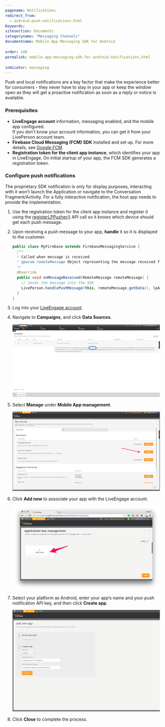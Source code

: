 ```yaml
---
pagename: Notifications
redirect_from:
  - android-push-notifications.html
Keywords:
sitesection: Documents
categoryname: "Messaging Channels"
documentname: Mobile App Messaging SDK for Android

order: 140
permalink: mobile-app-messaging-sdk-for-android-notifications.html

indicator: messaging
---
```


Push and local notifications are a key factor that make the experience better for consumers - they never have to stay in your app or keep the window open as they will get a proactive notification as soon as a reply or notice is available.


### Prerequisites
- **LiveEngage account** information, messaging enabled, and the mobile app configured. 
  <div class="notice">If you don't know your account information, you can get it from your LivePerson account team.</div>
- **Firebase Cloud Messaging (FCM) SDK** installed and set up. For more details, see [Google FCM](https://firebase.google.com/docs/cloud-messaging/android/client).
- **Registration token for the client app instance**, which identifies your app in LiveEngage. On initial startup of your app, the FCM SDK generates a registration token.  

### Configure push notifications

<div class="important">
The proprietary SDK notification is only for display purposes, interacting with it won't launch the Application or navigate to the Conversation Fragment/Activity. For a fully interactive notification, the host app needs to provide the implementation.
</div>

1. Use the registration token for the client app instance and register it using the [registerLPPusher()](android-registerlppusher.html) API call so it knows which device should get each push message. 
2. Upon receiving a push message to your app, **handle** it so it is displayed to the customer.  
   
   ```java
   public class MyFirebase extends FirebaseMessagingService {
     /**
     * Called when message is received.
     * @param remoteMessage Object representing the message received from Firebase Cloud Messaging.
     */
     @Override
     public void onMessageReceived(RemoteMessage remoteMessage) {
       // Sends the message into the SDK
       LivePerson.handlePushMessage(this, remoteMessage.getData(), lpAccount, true);
     }
   }
   ```
3. Log into your [LiveEngage account](https://authentication.liveperson.net/login.html?lpservice=liveEngage&servicepath=a%2F~~accountid~~%2F%23%2C~~ssokey~~).

4. Navigate to **Campaigns**, and click **Data Sources**.

   ![campaigns](img/campaigns.png)

5. Select **Manage** under **Mobile App management**.

   ![app](img/mobieAppManagement.png)

6. Click **Add new** to associate your app with the LiveEngage account.

   ![keymanagement](img/keymanagement.png)

7. Select your platform as Android, enter your app’s name and your push notification API key, and then click **Create app**.

   ![addnewapp](img/addnewapp.png)

8. Click **Close** to complete the process.
